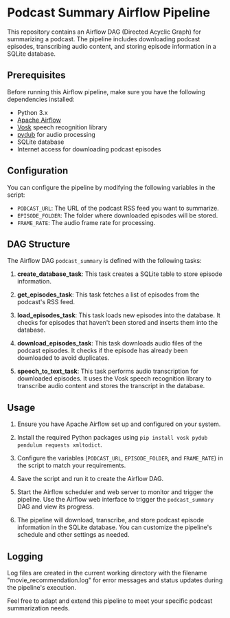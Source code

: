 # Podcast Summary Airflow Pipeline

This repository contains an Airflow DAG (Directed Acyclic Graph) for summarizing a podcast. The pipeline includes downloading podcast episodes, transcribing audio content, and storing episode information in a SQLite database.

## Prerequisites

Before running this Airflow pipeline, make sure you have the following dependencies installed:

- Python 3.x
- [Apache Airflow](https://airflow.apache.org/)
- [Vosk](https://github.com/alphacep/vosk-api) speech recognition library
- [pydub](https://github.com/jiaaro/pydub) for audio processing
- SQLite database
- Internet access for downloading podcast episodes

## Configuration

You can configure the pipeline by modifying the following variables in the script:

- `PODCAST_URL`: The URL of the podcast RSS feed you want to summarize.
- `EPISODE_FOLDER`: The folder where downloaded episodes will be stored.
- `FRAME_RATE`: The audio frame rate for processing.

## DAG Structure

The Airflow DAG `podcast_summary` is defined with the following tasks:

1. **create_database_task**: This task creates a SQLite table to store episode information.

2. **get_episodes_task**: This task fetches a list of episodes from the podcast's RSS feed.

3. **load_episodes_task**: This task loads new episodes into the database. It checks for episodes that haven't been stored and inserts them into the database.

4. **download_episodes_task**: This task downloads audio files of the podcast episodes. It checks if the episode has already been downloaded to avoid duplicates.

5. **speech_to_text_task**: This task performs audio transcription for downloaded episodes. It uses the Vosk speech recognition library to transcribe audio content and stores the transcript in the database.

## Usage

1. Ensure you have Apache Airflow set up and configured on your system.

2. Install the required Python packages using `pip install vosk pydub pendulum requests xmltodict`.

3. Configure the variables (`PODCAST_URL`, `EPISODE_FOLDER`, and `FRAME_RATE`) in the script to match your requirements.

4. Save the script and run it to create the Airflow DAG.

5. Start the Airflow scheduler and web server to monitor and trigger the pipeline. Use the Airflow web interface to trigger the `podcast_summary` DAG and view its progress.

6. The pipeline will download, transcribe, and store podcast episode information in the SQLite database. You can customize the pipeline's schedule and other settings as needed.

## Logging

Log files are created in the current working directory with the filename "movie_recommendation.log" for error messages and status updates during the pipeline's execution.

Feel free to adapt and extend this pipeline to meet your specific podcast summarization needs.
